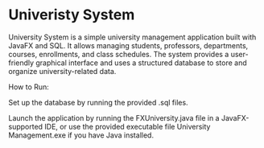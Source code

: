 # Univeristy System 

University System is a simple university management application built with JavaFX and SQL. It allows managing students, professors, departments, courses, enrollments, and class schedules. The system provides a user-friendly graphical interface and uses a structured database to store and organize university-related data.

How to Run:

Set up the database by running the provided .sql files.

Launch the application by running the FXUniversity.java file in a JavaFX-supported IDE, or use the provided executable file University Management.exe if you have Java installed.
